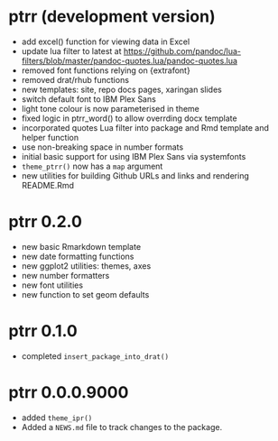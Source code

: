 # ptrr (development version)

* add excel() function for viewing data in Excel
* update lua filter to latest at https://github.com/pandoc/lua-filters/blob/master/pandoc-quotes.lua/pandoc-quotes.lua
* removed font functions relying on {extrafont}
* removed drat/rhub functions
* new templates: site, repo docs pages, xaringan slides
* switch default font to IBM Plex Sans
* light tone colour is now parameterised in theme
* fixed logic in ptrr_word() to allow overrding docx template
* incorporated quotes Lua filter into package and Rmd template and helper function
* use non-breaking space in number formats
* initial basic support for using IBM Plex Sans via systemfonts
* `theme_ptrr()` now has a `map` argument
* new utilities for building Github URLs and links and rendering README.Rmd

# ptrr 0.2.0

* new basic Rmarkdown template
* new date formatting functions
* new ggplot2 utilities: themes, axes
* new number formatters
* new font utilities
* new function to set geom defaults

# ptrr 0.1.0

* completed `insert_package_into_drat()`

# ptrr 0.0.0.9000

* added `theme_ipr()`
* Added a `NEWS.md` file to track changes to the package.
